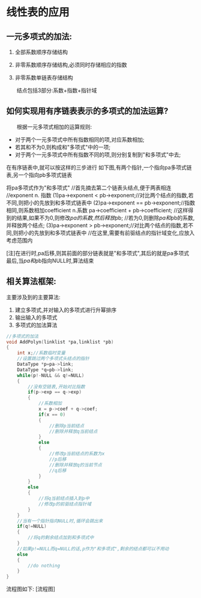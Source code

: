 线性表的应用
==========
一元多项式的加法:
------------

1. 全部系数顺序存储结构

2. 非零系数顺序存储结构,必须同时存储相应的指数



3. 非零系数单链表存储结构

&emsp;&emsp;结点包括3部分:系数+指数+指针域

如何实现用有序链表表示的多项式的加法运算?
-------------
&emsp;&emsp;根据一元多项式相加的运算规则:
* 对于两个一元多项式中所有指数相同的项,对应系数相加;
* 若其和不为0,则构成和"多项式"中的一项;
* 对于两个一元多项式中所有指数不同的项,则分别复制到"和多项式"中去;

在有序链表中,就可以按这样的三步进行
如下图,有两个指针,一个指向pa多项式链表,另一个指向pb多项式链表

将pa多项式作为"和多项式"
//首先摘去第二个链表头结点,便于两表相连
//exponent n. 指数
(1)pa->exponent < pb->exponent;//对比两个结点的指数,若不同,则把小的先放到和多项式链表中
(2)pa->exponent == pb->exponent;//指数相同,则系数相加coefficient n.系数
   pa->coefficient + pb->coefficient;
   //这样得到的结果,如果不为0,则修改*pa的系数,然后释放*pb;
   //若为0,则删除*pa和*pb的系数,并释放两个结点;
(3)pa->exponent > pb->exponent;//对比两个结点的指数,若不同,则把小的先放到和多项式链表中
   //在这里,需要有前驱结点的指针域变化,应放入考虑范围内

[注]在进行时,pa后移,则其前面的部分链表就是"和多项式",其后的就是pa多项式
    最后,当*pa和*pb指向NULL时,算法结束

相关算法框架:
----------
主要涉及到的主要算法:
1. 建立多项式,并对输入的多项式进行升幂排序
2. 输出输入的多项式
3. 多项式的加法算法

```c
//多项式的加法
void AddPolyn(linklist *pa,linklist *pb)
{
    int x;//系数临时变量
    //设置跳过两个多项式头结点的指针
    DataType *p=pa->link;
    DataType *q=pb->link;
    while(p!-NULL && q!=NULL)
    {
        //没有空链表,开始对比指数
        if(p->exp == q->exp)
        {
            //系数相加
            x = p->coef + q->coef;
            if(x == 0)
            {
                //删除p当前结点
                //删除并释放q当前结点
            }
            else
            {
                //修改p当前结点的系数为x
                //p后移
                //删除并释放q的当前节点
                //q后移
            }
        }
        else
        {
            //将q当前结点插入到p中
            //修改p的前驱结点指针域
        }
    }
    //当有一个指针指向NULL时,循环会跳出来
    if(q!=NULL)
    {
        //将q的剩余结点加到和多项式中
    }
    //如果p!=NULL而q=NULL的话,p作为"和多项式",剩余的结点都可以不用动
    else
    {
        //do nothing
    }
}
```
流程图如下:
[流程图]

